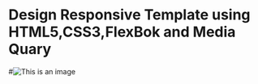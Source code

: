 # Design Responsive Template using HTML5,CSS3,FlexBok and Media Quary 


#![This is an image](https://drive.google.com/file/d/1pHpcwJ2DwPWc78aOloOBqOkW_jJeeJlq/view?usp=sharing)
